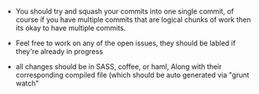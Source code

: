 - You should try and squash your commits into one single commit, of course if you have multiple commits that are logical chunks of work
then its okay to have multiple commits.

- Feel free to work on any of the open issues, they should be labled if they're already in progress

- all changes should be in SASS, coffee, or haml, Along with their corresponding compiled file (which should be auto generated via "grunt watch"
